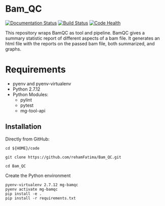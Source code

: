 # Bam_QC

[![Documentation Status](https://readthedocs.org/projects/Bam_QC/badge/?version=latest)](http://Bam_QC.readthedocs.io/en/latest/?badge=latest) [![Build Status](https://travis-ci.org/Multiscale-Genomics/Bam_QC.svg?branch=master)](https://travis-ci.org/Multiscale-Genomics/Bam_QC) [![Code Health](https://landscape.io/github/Multiscale-Genomics/Bam_QC/master/landscape.svg?style=flat)](https://landscape.io/github/Multiscale-Genomics/Bam_QC/master)


This repository wraps BamQC as tool and pipeline. BamQC gives a summary statistic report of different aspects of a bam file. It generates an html file with the reports on the passed bam file, both summarized, and graphs.

# Requirements
- pyenv and pyenv-virtualenv
- Python 2.7.12
- Python Modules:
  - pylint
  - pytest
  - mg-tool-api

Installation
------------

Directly from GitHub:

```
cd ${HOME}/code

git clone https://github.com/rehamFatima/Bam_QC.git

cd Bam_QC
```

Create the Python environment

```
pyenv-virtualenv 2.7.12 mg-bamqc
pyenv activate mg-bamqc
pip install -e .
pip install -r requirements.txt
```
